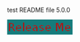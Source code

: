 test README file 5.0.0


[![Release](ReleaseButton.png)](https://console.ng.bluemix.net/devops/setup/deploy/)


